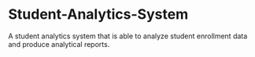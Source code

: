 # Student-Analytics-System
 A student analytics system that is able to analyze student enrollment data and produce analytical reports.
